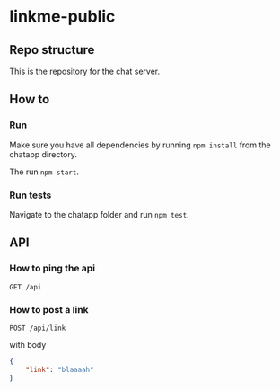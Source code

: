 # linkme-public

## Repo structure

This is the repository for the chat server.

## How to

### Run 
Make sure you have all dependencies by running `npm install` from the chatapp directory.

The run `npm start`.

### Run tests
Navigate to the chatapp folder and run `npm test`.  


## API

### How to ping the api

`GET /api`


### How to post a link

`POST /api/link`

with body 

```json
{
    "link": "blaaaah"
} 
``` 